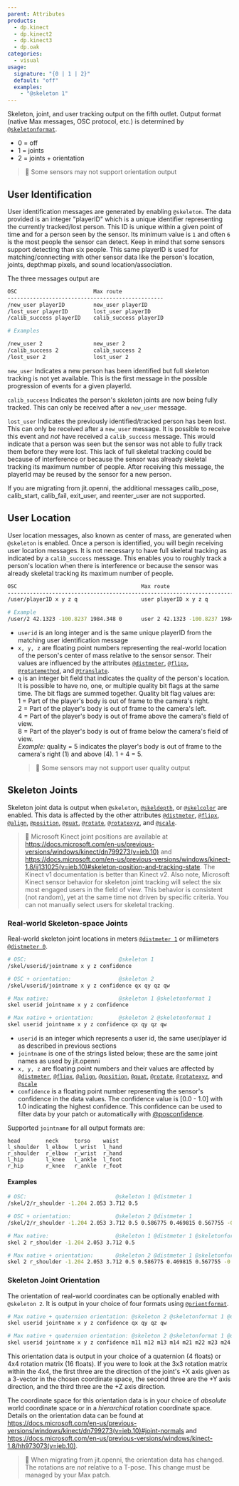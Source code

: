 ```yaml
---
parent: Attributes
products:
  - dp.kinect
  - dp.kinect2
  - dp.kinect3
  - dp.oak
categories:
  - visual
usage:
  signature: "{0 | 1 | 2}"
  default: "off"
  examples:
    - "@skeleton 1"
---
```

Skeleton, joint, and user tracking output on the fifth outlet.
Output format (native Max messages, OSC protocol, etc.) is determined by
[`@skeletonformat`](skeletonformat.md).

* 0 = off
* 1 = joints
* 2 = joints + orientation

> :memo: Some sensors may not support orientation output

## User Identification

User identification messages are generated by enabling `@skeleton`.  The data provided is an
integer "playerID" which is a unique identifier representing the currently tracked/lost person.
This ID is unique within a given point of time and for a person seen by the sensor. Its
minimum value is `1` and often `6` is the most people the sensor can detect. Keep in mind that
some sensors support detecting than six people. This same playerID is used for
matching/connecting with other sensor data like the person's location, joints,
depthmap pixels, and sound location/association.

The three messages output are

```sh
OSC                        Max route                
-------------------------------------------------
/new_user playerID         new_user playerID
/lost_user playerID        lost_user playerID
/calib_success playerID    calib_success playerID

# Examples

/new_user 2                new_user 2
/calib_success 2           calib_success 2
/lost_user 2               lost_user 2
```

`new_user` Indicates a new person has been identified but full skeleton tracking is not yet available.
This is the first message in the possible progression of events for a given playerId.

`calib_success` Indicates the person's skeleton joints are now being fully tracked. This can only be
received after a `new_user` message.

`lost_user` Indicates the previously identified/tracked person has been lost. This can only be received
after a `new_user` message. It is possible to receive this event and _not_ have received a `calib_success`
message. This would indicate that a person was seen but the sensor was not able to fully track them before
they were lost. This lack of full skeletal tracking could be because of interference or because the sensor
was already skeletal tracking its maximum number of people. After receiving this message, the playerId may
be reused by the sensor for a new person.

If you are migrating from jit.openni, the additional messages calib_pose, calib_start, calib_fail,
exit_user, and reenter_user are not supported.

## User Location

User location messages, also known as center of mass, are generated when `@skeleton` is enabled.
Once a person is identified, you will begin receiving user location messages. It is not necessary
to have full skeletal tracking as indicated by a `calib_success` message. This enables you to
roughly track a person's location when there is interference or because the sensor was already
skeletal tracking its maximum number of people.

```sh
OSC                                       Max route
-----------------------------------------------------------------------------
/user/playerID x y z q                    user playerID x y z q

# Example
/user/2 42.1323 -100.8237 1984.348 0      user 2 42.1323 -100.8237 1984.348 0
```

* `userid` is an long integer and is the same unique playerID from the matching user identification message
* `x, y, z` are floating point numbers representing the real-world location of the person's center of mass
  relative to the sensor sensor. Their values are influenced by the attributes
  [`@distmeter`](distmeter.md), [`@flipx`](flipx.md), [`@rotatemethod`](rotatemethod.md), and
  [`@translate`](translate.md).
* `q` is an integer bit field that indicates the quality of the person's location. It is possible to
  have no, one, or multiple quality bit flags at the same time. The bit flags are summed together.
  Quality bit flag values are:  
  1 = Part of the player's body is out of frame to the camera's right.  
  2 = Part of the player's body is out of frame to the camera's left.  
  4 = Part of the player's body is out of frame above the camera's field of view.  
  8 = Part of the player's body is out of frame below the camera's field of view.  
  _Example:_ quality = 5 indicates the player's body is out of frame to the camera's right (1) and above (4). 1 + 4 = 5.
  > :memo: Some sensors may not support user quality output

## Skeleton Joints

Skeleton joint data is output when `@skeleton`, [`@skeldepth`](skeldepth.md), or [`@skelcolor`](skelcolor.md) are enabled.
This data is affected by the other attributes [`@distmeter`](distmeter.md), [`@flipx`](flipx.md), [`@align`](align.md),
[`@position`](position.md), [`@quat`](quat.md), [`@rotate`](rotate.md), [`@rotatexyz`](rotatexyz.md), and [`@scale`](scale.md).

> :memo: Microsoft Kinect joint positions are available at
> <https://docs.microsoft.com/en-us/previous-versions/windows/kinect/dn799273(v=ieb.10)> and
> <https://docs.microsoft.com/en-us/previous-versions/windows/kinect-1.8/jj131025(v=ieb.10)#skeleton-position-and-tracking-state>.
> The Kinect v1 documentation is better than Kinect v2. Also note, Microsoft Kinect sensor behavior for skeleton joint tracking
> will select the six most engaged users in the field of view. This behavior is consistent (not random), yet at the same time
> not driven by specific criteria. You can not manually select users for skeletal tracking.

### Real-world Skeleton-space Joints

Real-world skeleton joint locations in meters [`@distmeter 1`](distmeter.md) or millimeters [`@distmeter 0`](distmeter.md).

```sh
# OSC:                             @skeleton 1
/skel/userid/jointname x y z confidence

# OSC + orientation:               @skeleton 2
/skel/userid/jointname x y z confidence qx qy qz qw

# Max native:                      @skeleton 1 @skeletonformat 1
skel userid jointname x y z confidence

# Max native + orientation:        @skeleton 2 @skeletonformat 1
skel userid jointname x y z confidence qx qy qz qw
```

* `userid` is an integer which represents a user id, the same user/player id as described in previous sections
* `jointname` is one of the strings listed below; these are the same joint names as used by jit.openni
* `x, y, z` are floating point numbers and their values are affected by [`@distmeter`](distmeter.md),
  [`@flipx`](flipx.md), [`@align`](align.md), [`@position`](position.md), [`@quat`](quat.md),
  [`@rotate`](rotate.md), [`@rotatexyz`](rotatexyz.md), and [`@scale`](scale.md)
* `confidence` is a floating point number representing the sensor's confidence in the data values.
  The confidence value is [0.0 - 1.0] with 1.0 indicating the highest confidence. This confidence can be
  used to filter data by your patch or automatically with [@posconfidence](posconfidence.md).

Supported `jointname` for all output formats are:

    head        neck     torso    waist
    l_shoulder  l_elbow  l_wrist  l_hand
    r_shoulder  r_elbow  r_wrist  r_hand
    l_hip       l_knee   l_ankle  l_foot
    r_hip       r_knee   r_ankle  r_foot

#### Examples

```sh
# OSC:                            @skeleton 1 @distmeter 1
/skel/2/r_shoulder -1.204 2.053 3.712 0.5

# OSC + orientation:              @skeleton 2 @distmeter 1
/skel/2/r_shoulder -1.204 2.053 3.712 0.5 0.586775 0.469815 0.567755 -0.335593

# Max native:                     @skeleton 1 @distmeter 1 @skeletonformat 1
skel 2 r_shoulder -1.204 2.053 3.712 0.5

# Max native + orientation:       @skeleton 2 @distmeter 1 @skeletonformat 1
skel 2 r_shoulder -1.204 2.053 3.712 0.5 0.586775 0.469815 0.567755 -0.335593
```

### Skeleton Joint Orientation

The orientation of real-world coordinates can be optionally enabled with `@skeleton 2`. It is output
in your choice of four formats using [`@orientformat`](orientformat.md).

```sh
# Max native + quaternion orientation: @skeleton 2 @skeletonformat 1 @orientformat 0
skel userid jointname x y z confidence qx qy qz qw

# Max native + quaternion orientation: @skeleton 2 @skeletonformat 1 @orientformat 2
skel userid jointname x y z confidence m11 m12 m13 m14 m21 m22 m23 m24 m31 m32 m33 m34 m41 m42 m43 m44
```

This orientation data is output in your choice of a quaternion (4 floats) or 4x4 rotation matrix (16 floats).
If you were to look at the 3x3 rotation matrix within the 4x4, the first three are the direction of the
joint's +X axis given as a 3-vector in the chosen coordinate space, the second three are the +Y axis
direction, and the third three are the +Z axis direction.

The coordinate space for this orientation data is in your choice of *absolute* world coordinate space or
in a *hierarchical* rotation coordinate space. Details on the orientation data can be found at
<https://docs.microsoft.com/en-us/previous-versions/windows/kinect/dn799273(v=ieb.10)#joint-normals> and
<https://docs.microsoft.com/en-us/previous-versions/windows/kinect-1.8/hh973073(v=ieb.10)>.

> :memo: When migrating from jit.openni, the orientation data has changed. The rotations are *not*
> relative to a T-pose. This change must be managed by your Max patch.
